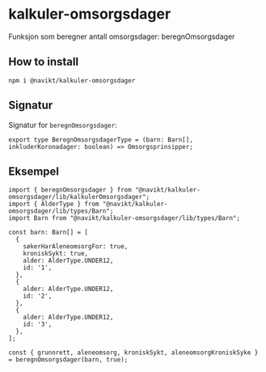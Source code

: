 # kalkuler-omsorgsdager

Funksjon som beregner antall omsorgsdager: beregnOmsorgsdager

## How to install

```
npm i @navikt/kalkuler-omsorgsdager
```

## Signatur
Signatur for ```beregnOmsorgsdager```:

```
export type BeregnOmsorgsdagerType = (barn: Barn[], inkluderKoronadager: boolean) => Omsorgsprinsipper;
```

## Eksempel

```
import { beregnOmsorgsdager } from "@navikt/kalkuler-omsorgsdager/lib/kalkulerOmsorgsdager";
import { AlderType } from "@navikt/kalkuler-omsorgsdager/lib/types/Barn";
import Barn from "@navikt/kalkuler-omsorgsdager/lib/types/Barn";

const barn: Barn[] = [
  {
    søkerHarAleneomsorgFor: true,
    kroniskSykt: true,
    alder: AlderType.UNDER12,
    id: '1',
  },
  {
    alder: AlderType.UNDER12,
    id: '2',
  },
  {
    alder: AlderType.UNDER12,
    id: '3',
  },
];

const { grunnrett, aleneomsorg, kroniskSykt, aleneomsorgKroniskSyke } = beregnOmsorgsdager(barn, true);
```
